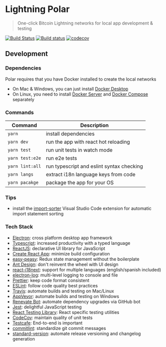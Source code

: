 # Lightning Polar

> One-click Bitcoin Lightning networks for local app development & testing

[![Build Status](https://travis-ci.org/jamaljsr/polar.svg?branch=master)](https://travis-ci.org/jamaljsr/polar)
[![Build status](https://ci.appveyor.com/api/projects/status/5tgo5lpede1vj0g5?svg=true)](https://ci.appveyor.com/project/jamaljsr/polar)
[![codecov](https://codecov.io/gh/jamaljsr/polar/branch/master/graph/badge.svg)](https://codecov.io/gh/jamaljsr/polar)

## Development

### Dependencies

Polar requires that you have Docker installed to create the local networks

- On Mac & Windows, you can just install [Docker Desktop](https://www.docker.com/products/docker-desktop)
- On Linux, you need to install [Docker Server](https://docs.docker.com/install/#server) and [Docker Compose](https://docs.docker.com/compose/install/) separately

### Commands

| Command         | Description                               |
| --------------- | ----------------------------------------- |
| `yarn`          | install dependencies                      |
| `yarn dev`      | run the app with react hot reloading      |
| `yarn test`     | run unit tests in watch mode              |
| `yarn test:e2e` | run e2e tests                             |
| `yarn lint:all` | run typescript and eslint syntax checking |
| `yarn langs`    | extract i18n language keys from code      |
| `yarn pacakge`  | package the app for your OS               |

### Tips

- install the [import-sorter](https://github.com/SoominHan/import-sorter) Visual Studio Code extension for automatic import statement sorting

### Tech Stack

- [Electron](https://github.com/electron/electron/): cross platform desktop app framework
- [Typescript](https://github.com/microsoft/TypeScript): increased productivity with a typed language
- [ReactJS](https://github.com/facebook/react/): declarative UI library for JavaScript
- [Create React App](https://github.com/facebook/create-react-app): minimize build configuration
- [easy-peasy](https://github.com/ctrlplusb/easy-peasy): Redux state management without the boilerplate
- [Ant Design](https://github.com/ant-design/ant-design/): don't reinvent the wheel with UI design
- [react-i18next](https://github.com/i18next/react-i18next): support for multiple languages (english/spanish included)
- [electron-log](https://github.com/megahertz/electron-log): multi-level logging to console and file
- [Prettier](https://github.com/prettier/prettier): keep code format consistent
- [ESLint](https://github.com/eslint/eslint): follow code quality best practices
- [Travis](https://travis-ci.org): automate builds and testing on Mac/Linux
- [AppVeyor](https://appveyor.com): automate builds and testing on Windows
- [Renevate Bot](https://github.com/renovatebot/renovate): automate dependency upgrades via GitHub bot
- [Jest](https://github.com/facebook/jest): delightful JavaScript testing
- [React Testing Library](https://github.com/testing-library/react-testing-library): React specific testing utilities
- [CodeCov](https://codecov.io/): maintain quality of unit tests
- [Testcafe](https://github.com/DevExpress/testcafe): End-to-end is important
- [commitlint](https://github.com/conventional-changelog/commitlint): standardize git commit messages
- [standard-version](https://github.com/conventional-changelog/commitlint): automate release versioning and changelog generation
